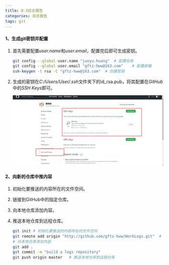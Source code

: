 ```yaml
---
title: 8-3日志报告
categories: 日志报告
tags: git
---
```


#### 1、生成git密钥并配置

1. 首先需要配置*user.name*和*user.email*，配置完后即可生成密钥。
   ```bash
   git config --global user.name "junyu.huang"	# 配置名称
   git config --global user.email "gftz-hww@163.com"	# 配置邮箱
   ssh-keygen -t rsa -C "gftz-hww@163.com"	# 创建密钥
   ```


2. 生成的密钥在*C:/Users/User/.ssh*文件夹下的id_rsa.pub，将其配置在*GitHub*中的*SSH Keys*即可。

   ![image-20210803172358661](../imgs/image-20210803172358661.png)

   

#### 2、向新的仓库中推内容

1. 初始化要推送的内容所在的文件空间。

2. 链接到GitHub中的指定仓库。

3. 向本地仓库添加内容。

4. 推送本地仓库到远程仓库。

   ```bash
   git init # 初始化要推送的内容所在的文件空间
   git remote add origin "http://github.com/gftz-hww/WorkLogs.git"	# 链接到GitHub中的指定仓库
   # 向本地仓库添加内容
   git add .	
   git commit -m "build a logs repository"	
   git push origin master	# 推送本地仓库到远程仓库
   ```

